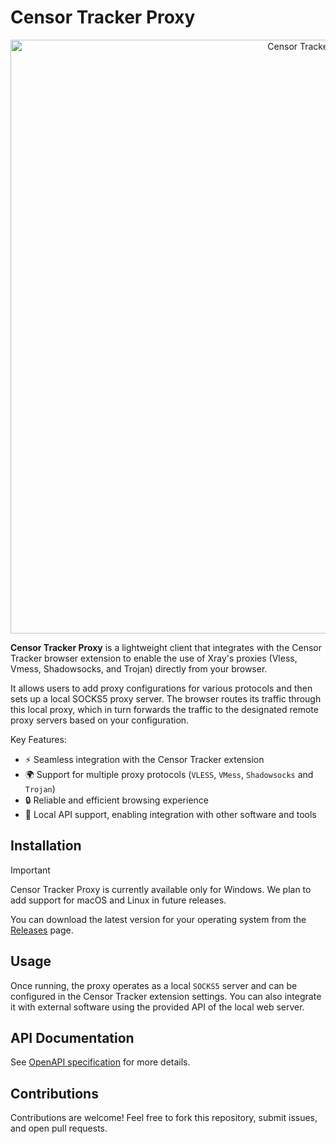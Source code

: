 # Censor Tracker Proxy

<p align="center">
  <img src="https://github.com/user-attachments/assets/7d217584-aaee-4447-8607-68d73c2c642e" width="950" height="auto" alt="Censor Tracker Proxy">
</p>

**Censor Tracker Proxy** is a lightweight client that integrates with the Censor Tracker browser extension to enable the use of Xray's proxies 
(Vless, Vmess, Shadowsocks, and Trojan) directly from your browser. 

It allows users to add proxy configurations for various protocols and then 
sets up a local SOCKS5 proxy server. The browser routes its traffic through this local proxy, which in turn forwards the traffic to the designated remote proxy servers based on your configuration.


Key Features:

- ⚡ Seamless integration with the Censor Tracker extension
- 🌍 Support for multiple proxy protocols (`VLESS`, `VMess`, `Shadowsocks` and `Trojan`)
- 🔒 Reliable and efficient browsing experience
- 🔗 Local API support, enabling integration with other software and tools


## Installation

> [!IMPORTANT]  
> Censor Tracker Proxy is currently available only for Windows. We plan to add support for macOS and Linux in future releases.

You can download the latest version for your operating system from the [Releases](https://github.com/censortracker/proxy/releases) page.


## Usage

Once running, the proxy operates as a local `SOCKS5` server and can be configured in the Censor Tracker extension settings. You can also integrate it with external software using the provided API of the local web server.

## API Documentation

See [OpenAPI specification](https://github.com/censortracker/proxy/blob/main/proxyserver/openapi_en.yaml) for more details.

## Contributions

Contributions are welcome! Feel free to fork this repository, submit issues, and open pull requests.
